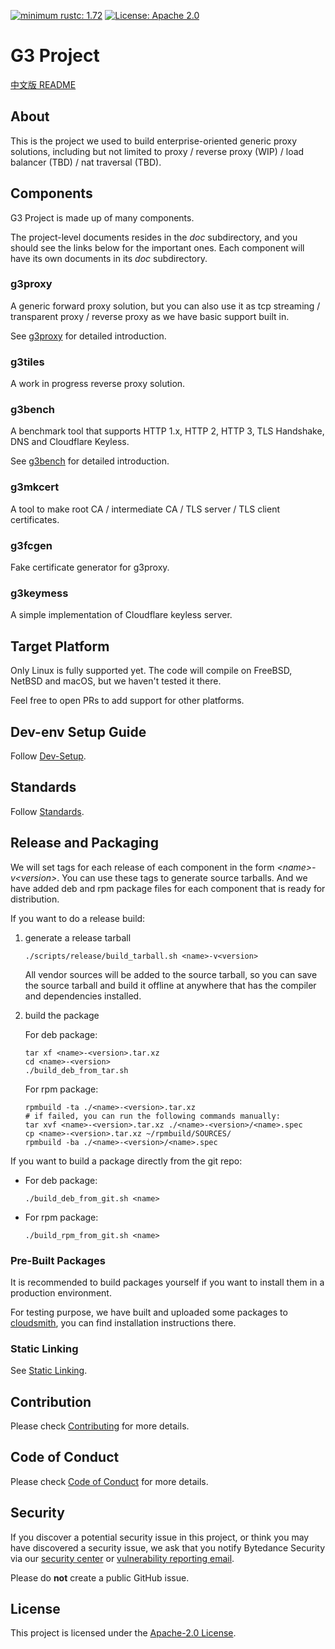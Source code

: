 [![minimum rustc: 1.72](https://img.shields.io/badge/minimum%20rustc-1.72-green?logo=rust)](https://www.whatrustisit.com)
[![License: Apache 2.0](https://img.shields.io/badge/license-Apache_2.0-blue.svg)](LICENSE)

# G3 Project

[中文版 README](README.zh_CN.md)

## About

This is the project we used to build enterprise-oriented generic proxy solutions,
including but not limited to proxy / reverse proxy (WIP) / load balancer (TBD) / nat traversal (TBD).

## Components

G3 Project is made up of many components.

The project-level documents resides in the *doc* subdirectory, and you should see the links below for the important ones.
Each component will have its own documents in its *doc* subdirectory.

### g3proxy

A generic forward proxy solution, but you can also use it as tcp streaming / transparent proxy / reverse proxy
as we have basic support built in.

See [g3proxy](g3proxy/README.md) for detailed introduction.

### g3tiles

A work in progress reverse proxy solution.

### g3bench

A benchmark tool that supports HTTP 1.x, HTTP 2, HTTP 3, TLS Handshake, DNS and Cloudflare Keyless.

See [g3bench](g3bench/README.md) for detailed introduction.

### g3mkcert

A tool to make root CA / intermediate CA / TLS server / TLS client certificates.

### g3fcgen

Fake certificate generator for g3proxy.

### g3keymess

A simple implementation of Cloudflare keyless server.

## Target Platform

Only Linux is fully supported yet. The code will compile on FreeBSD, NetBSD and macOS, but we haven't tested it there.

Feel free to open PRs to add support for other platforms.

## Dev-env Setup Guide

Follow [Dev-Setup](doc/dev-setup.md).

## Standards

Follow [Standards](doc/standards.md).

## Release and Packaging

We will set tags for each release of each component in the form *\<name\>-v\<version\>*.
You can use these tags to generate source tarballs.
And we have added deb and rpm package files for each component that is ready for distribution.

If you want to do a release build:

 1. generate a release tarball

    ```shell
    ./scripts/release/build_tarball.sh <name>-v<version>
    ```

    All vendor sources will be added to the source tarball, so you can save the source tarball and build it offline at
    anywhere that has the compiler and dependencies installed.

 2. build the package

    For deb package:
    ```shell
    tar xf <name>-<version>.tar.xz
    cd <name>-<version>
    ./build_deb_from_tar.sh
    ```

    For rpm package:
    ```shell
    rpmbuild -ta ./<name>-<version>.tar.xz
    # if failed, you can run the following commands manually:
    tar xvf <name>-<version>.tar.xz ./<name>-<version>/<name>.spec
    cp <name>-<version>.tar.xz ~/rpmbuild/SOURCES/
    rpmbuild -ba ./<name>-<version>/<name>.spec
    ```

If you want to build a package directly from the git repo:

 - For deb package:

   ```shell
   ./build_deb_from_git.sh <name>
   ```

 - For rpm package:

   ```shell
   ./build_rpm_from_git.sh <name>
   ```

### Pre-Built Packages

It is recommended to build packages yourself if you want to install them in a production environment.

For testing purpose, we have built and uploaded some packages to
[cloudsmith](https://cloudsmith.io/~g3-oqh/repos/g3-J0E/packages/), you can find installation instructions there.

### Static Linking

See [Static Linking](doc/static-linking.md).

## Contribution

Please check [Contributing](CONTRIBUTING.md) for more details.

## Code of Conduct

Please check [Code of Conduct](CODE_OF_CONDUCT.md) for more details.

## Security

If you discover a potential security issue in this project, or think you may
have discovered a security issue, we ask that you notify Bytedance Security via our
[security center](https://security.bytedance.com/src) or [vulnerability reporting email](mailto:sec@bytedance.com).

Please do **not** create a public GitHub issue.

## License

This project is licensed under the [Apache-2.0 License](LICENSE).
